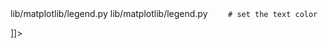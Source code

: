 <change>
<file change-number-for-this-file="1">lib/matplotlib/legend.py</file>
<original line-count="52" no-ellipsis="true"><![CDATA[
        ncol=1  # synonym for ncols (backward compatibility)
    ):
]]></original>
<modified no-ellipsis="true"><![CDATA[
        ncol=1,  # synonym for ncols (backward compatibility)
        draggable=False  # Make the legend draggable
    ):
]]></modified>
</change>

<change>
<file change-number-for-this-file="2">lib/matplotlib/legend.py</file>
<original line-count="13" no-ellipsis="true"><![CDATA[
        # set the text color
]]></original>
<modified no-ellipsis="true"><![CDATA[
        # Make the legend draggable if requested during initialization
        if draggable:
            self.set_draggable(True)

        # set the text color
]]></modified>
</change>